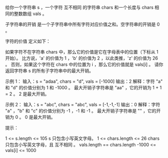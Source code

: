给你一个字符串 s ，一个字符 互不相同 的字符串 chars 和一个长度与 chars 相同的整数数组 vals 。

子字符串的开销 是一个子字符串中所有字符对应价值之和。空字符串的开销是 0 。

字符的价值 定义如下：

如果字符不在字符串 chars 中，那么它的价值是它在字母表中的位置（下标从 1 开始）。
比方说，'a' 的价值为 1 ，'b' 的价值为 2 ，以此类推，'z' 的价值为 26 。
否则，如果这个字符在 chars 中的位置为 i ，那么它的价值就是 vals[i] 。
请你返回字符串 s 的所有子字符串中的最大开销。

示例 1：
输入：s = "adaa", chars = "d", vals = [-1000]
输出：2
解释：字符 "a" 和 "d" 的价值分别为 1 和 -1000 。
最大开销子字符串是 "aa" ，它的开销为 1 + 1 = 2 。
2 是最大开销。

示例 2：
输入：s = "abc", chars = "abc", vals = [-1,-1,-1]
输出：0
解释：字符 "a" ，"b" 和 "c" 的价值分别为 -1 ，-1 和 -1 。
最大开销子字符串是 "" ，它的开销为 0 。
0 是最大开销。

提示：

1 <= s.length <= 105
s 只包含小写英文字母。
1 <= chars.length <= 26
chars 只包含小写英文字母，且 互不相同 。
vals.length == chars.length
-1000 <= vals[i] <= 1000
